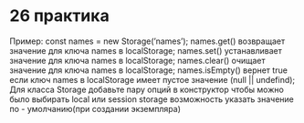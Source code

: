 # 26 практика

Пример:
const names = new Storage(’names’);
names.get() возвращает значение для ключа names в localStorage;
names.set() устанавливает значение для ключа names в localStorage;
names.clear()  очищает значение для ключа names в localStorage;
names.isEmpty() вернет true если ключ names в localStorage имеет пустое значение (null || undefind);
Для класса Storage добавьте пару опций в конструктор
чтобы можно было выбирать local или session storage
возможность указать значение по - умолчанию(при создании экземпляра)